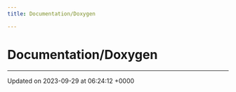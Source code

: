 ```yaml
---
title: Documentation/Doxygen

---
```


# Documentation/Doxygen








-------------------------------

Updated on 2023-09-29 at 06:24:12 +0000
